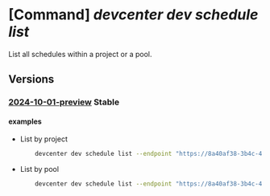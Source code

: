 # [Command] _devcenter dev schedule list_

List all schedules within a project or a pool.

## Versions

### [2024-10-01-preview](/Resources/data-plane/microsoft.devcenter/L3Byb2plY3RzL3t9L3Bvb2xzL3t9L3NjaGVkdWxlcw==/2024-10-01-preview.xml) **Stable**

<!-- data-plane:microsoft.devcenter /projects/{}/pools/{}/schedules 2024-10-01-preview -->
<!-- data-plane:microsoft.devcenter /projects/{}/schedules 2024-10-01-preview -->

#### examples

- List by project
    ```bash
        devcenter dev schedule list --endpoint "https://8a40af38-3b4c-4672-a6a4-5e964b1870ed- contosodevcenter.centralus.devcenter.azure.com/" --project-name "DevProject"
    ```

- List by pool
    ```bash
        devcenter dev schedule list --endpoint "https://8a40af38-3b4c-4672-a6a4-5e964b1870ed- contosodevcenter.centralus.devcenter.azure.com/" --pool-name "DevPool" --project-name "DevProject"
    ```
